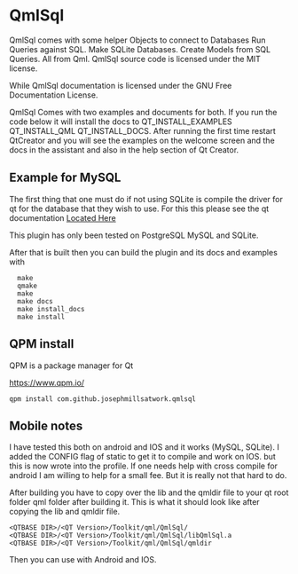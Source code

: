 # QmlSql

  QmlSql comes with some helper Objects to connect to Databases Run Queries against SQL.
Make SQLite Databases. Create Models from SQL Queries. All from Qml. 
QmlSql source code is licensed under the MIT license.

While QmlSql documentation is licensed under the GNU Free Documentation License. 

QmlSql Comes with two examples and documents for both.
If you run the code below it will install the docs to QT_INSTALL_EXAMPLES QT_INSTALL_QML QT_INSTALL_DOCS. 
After running the first time restart QtCreator and you will see the examples on the welcome screen and the docs in the assistant 
and also in the help section of Qt Creator.


## Example for MySQL
The first thing that one must do if not using SQLite is compile the driver for qt for the database that they wish to use. 
For this this please see the qt documentation [Located Here ](http://doc.qt.io/qt-5/sql-driver.html#building-the-plugins-manually)

This plugin has only been tested on PostgreSQL MySQL and SQLite.

After that is built then you can build the plugin and its docs and examples with

```
  make
  qmake
  make
  make docs
  make install_docs
  make install
```

## QPM install
QPM is a package manager for Qt

https://www.qpm.io/

```
qpm install com.github.josephmillsatwork.qmlsql
```

## Mobile notes

I have tested this both on android and IOS and it works (MySQL, SQLite). 
I added the CONFIG flag of static to get it to compile and work on IOS. but this is now wrote into the profile. 
If one needs help with cross compile for android I am willing to help for a small fee. But it is really not that hard to do.


After building you have to copy over the lib and the qmldir file to your qt root folder qml folder after building it. 
This is what it should look like after copying the lib and qmldir file.

```
<QTBASE DIR>/<QT Version>/Toolkit/qml/QmlSql/
<QTBASE DIR>/<QT Version>/Toolkit/qml/QmlSql/libQmlSql.a
<QTBASE DIR>/<QT Version>/Toolkit/qml/QmlSql/qmldir
```

Then you can use with Android and IOS.
